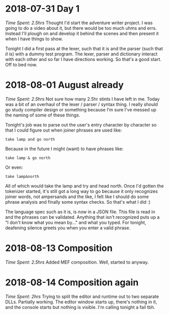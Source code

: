 # 2018-07-31 Day 1
_Time Spent: 2.5hrs_
Thought I'd start the adventure writer project. I was going to do a video about it, but there would be too much uhms and errs. Instead I'll plough on and develop it behind the scenes and then present it when I have things to show.

Tonight I did a first pass at the lexer, such that it is and the parser (such that _it_ is) with a dummy test program. The lexer, parser and dictionary interact with each other and so far I have directions working. So that's a good start. Off to bed now.

# 2018-08-01 August already
_Time Spent: 2.5hrs_
Not sure how many 2.5hr stints I have left in me. Today was a bit of an overhaul of the lexer / parser / syntax thing. I really should go study compiler design or something because I'm sure I've messed up the naming of some of these things.

Tonight's job was to parse out the user's entry character by character so that I could figure out when joiner phrases are used like:

```take lamp and go north```

Because in the future I might (want) to have phrases like:

```take lamp & go north```

Or even:

```take lamp&north```

All of which would take the lamp and try and head north. Once I'd gotten the tokenizer started, it's still got a long way to go because it only recognizes joiner words, not ampersands and the like, I felt like I should do some phrase analysis and finally some syntax checks. So that's what I did :)

The language spec such as it is, is now in a JSON file. This file is read in and the phrases can be validated. Anything that isn't recognized puts up a "I don't know what you mean by..." and what you typed. For tonight, deafening silence greets you when you enter a valid phrase.

# 2018-08-13 Composition
_Time Spent: 2.5hrs_
Added MEF composition. Well, started to anyway.

# 2018-08-14 Composition again
_Time Spent: 2hrs_
Trying to split the editor and runtime out to two separate DLLs. Partially working. The editor window starts up, there's nothing in it, and the console starts but nothing is visible. I'm calling tonight a fail tbh.
